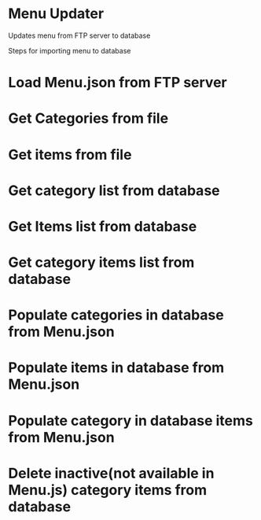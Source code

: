 # Menu Updater
Updates menu from FTP server to database

Steps for importing menu to database
# Load Menu.json from FTP server
# Get Categories from file
# Get items from file
# Get category list from database
# Get Items list from database
# Get category items list from database
# Populate categories in database from Menu.json
# Populate items in database from Menu.json
# Populate category in database items from Menu.json
# Delete inactive(not available in Menu.js) category items from database
